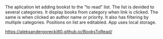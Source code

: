 The aplication let adding bookst to the "to read" list. The list is devided to several categories. It display books from category when link is clicked. The same is when clicked an author name or priority. 
It also has  filtering by multiple categories. Positions on list are editabled. App uses local storage.

https://aleksandergorecki80.github.io/BooksToRead/